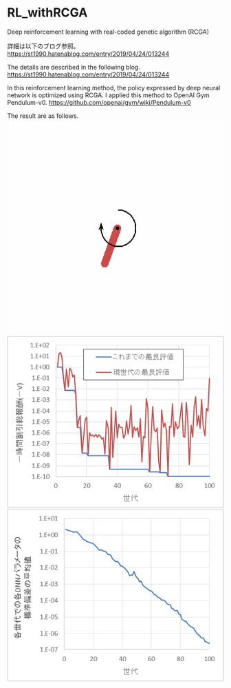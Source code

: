 # RL_withRCGA
 Deep reinforcement learning with real-coded genetic algorithm (RCGA)

詳細は以下のブログ参照。<br>
https://st1990.hatenablog.com/entry/2019/04/24/013244<br>

The details are described in the following blog.<br>
https://st1990.hatenablog.com/entry/2019/04/24/013244<br>

In this reinforcement learning method, the policy expressed by deep neural network is optimized using RCGA.
I applied this method to OpenAI Gym Pendulum-v0.
https://github.com/openai/gym/wiki/Pendulum-v0

The result are as follows.<br>
![mrc](https://github.com/statsu1990/RL_withRCGA/blob/master/result/Pendulum-v0_2019-04-23-02-26-57.gif)<br>
![mrc](https://github.com/statsu1990/RL_withRCGA/blob/master/result/%E4%B8%96%E4%BB%A3vs%E8%A9%95%E4%BE%A1.png)<br>
![mrc](https://github.com/statsu1990/RL_withRCGA/blob/master/result/%E4%B8%96%E4%BB%A3vs%E5%A4%9A%E6%A7%98%E6%80%A7.png)<br>
